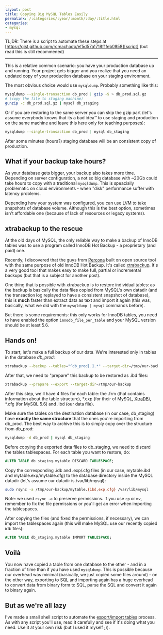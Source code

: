 ```yaml
---
layout: post
title: Copying Big MySQL Tables Easily
permalink: /:categories/:year/:month/:day/:title.html
categories:
- mysql
---
```


TL;DR: There is a script to automate these steps at
[https://gist.github.com/rcmachado/ef5d57a1718f1feb0858][script] (but read this
is still recommened)

---

This is a relative common scenario: you have your production database
up and running. Your project gets bigger and you realize that you need
an updated copy of your production database on your staging environment.

The most obvious choice would use `mysqldump`. Probably something like
this:

```bash
mysqldump --single-transaction db_prod | gzip -9 > db_prod.sql.gz
# (copy the file to staging machine)
gunzip -c db_prod.sql.gz | mysql db_staging
```

Or if you are restoring to the same server you can skip the gzip part
(let's assume everybody knows that its a bad idea™ to use staging and
production on the same machine and leave this here only for teaching
purposes):

```bash
mysqldump --single-transaction db_prod | mysql db_staging
```

After some minutes (hours?) staging database will be an consistent copy
of production.

## What if your backup take hours?

As your database gets bigger, your backup also takes more time.
Depending on server configuration, a not so big database with ~20Gb
could take hours to copy with a traditional `mysqldump`. This is
speacially problematic on cloud environments - when "disk" performance
suffer with latency problems.

Depending how your system was configured, you can use [LVM][] to take
snapshots of database volume. Although this is the best option,
sometimes isn't affordable one (because of lack of resources or
legacy systems).

## xtrabackup to the rescue

At the old days of MySQL, the only reliable way to make a backup of
InnoDB tables was to use a program called InnoDB Hot Backup - a
proprietary (and paid) one.

Recently, I discovered that the guys from [Percona][] built on open
source tool with the same purpose of old InnoDB Hot Backup. It's called
[xtrabackup][]. It's a very good tool that makes easy to make full,
partial or incremental backups (but that is a subject for another post).

One thing that is possible with xtrabackup is to restore individual
tables: as the backup is basically the data files copied from MySQL's
own datadir (and the transaction log replayed to have a consistent
snapshot of database), this is **much** faster than extract data as
text and import it again (this was, basically, what we did with the
`mysqldump | mysql` commands before).

But there is some requirements: this only works for InnoDB tables, you
need to have enabled the option `innodb_file_per_table` and your MySQL
version should be at least 5.6.

## Hands on!

To start, let's make a full backup of our data. We're interested only
in tables in the database _db_prod_:

```bash
xtrabackup --backup --tables="^db_prod[.].*" --target-dir=/tmp/our-backup
```

After that, we need to "prepare" this backup to be restored as .ibd
files:

```bash
xtrabackup --prepare --export --target-dir=/tmp/our-backup
```

After this step, we'll have 4 files for each table: the .frm (that
contains information about the table structure), *.exp (for their of
MySQL, [XtraDB][]), *.cfg (for MySQL 5.6) and .ibd (our data file).

Make sure the tables on the destination database (in our case,
db_staging) have **exactly the same structure** that the ones you're
importing from db_prod. The best way to archive this is to simply copy
over the structure from db_prod:

```bash
mysqldump -d db_prod | mysql db_staging
```

Before copying the exported data files to db_staging, we need to
discard the tables tablespaces. For each table you want to restore, do:

```sql
ALTER TABLE db_staging.mytable DISCARD TABLESPACE;
```

Copy the corresponding .idb and .exp/.cfg files (in our case,
mytable.ibd and mytable.exp/mytable.cfg) to the database directory
inside the MySQL datadir (let's assume our datadir is /var/lib/mysql):

```bash
sudo rsync -a /tmp/our-backup/mytable.{ibd,exp,cfg} /var/lib/mysql
```

Note: we used `rsync -a` to preserve permissions. If you use `cp` or
`mv`, remember to fix the file permissions or you'll get an error when
importing the tablespaces.

After copying the files (and fixed the permissions, if necessary), we
can import the tablespaces again (this will make MySQL use our recently
copied idb files):

```sql
ALTER TABLE db_staging.mytable IMPORT TABLESPACE;
```

## Voilà

You now have copied a table from one database to the other - and in a
fraction of time than if you have used `mysqldump`. This is possible
because our overhead was minimal (basically, we just copied some files
around) - on the other way, exporting to SQL and importing again has a
huge overhead to convert data from binary form to SQL, parse the SQL
and convert it again to binary again.

## But as we're all lazy

I've made a small shell script to automate the [export/import tables][script]
process. As with any script you'll use, read it carefully and see if
it's doing what you need. Use it at your own risk (but I used it
myself ;)).


[LVM]: http://en.wikipedia.org/wiki/Logical_Volume_Manager_(Linux)
[Percona]: http://www.percona.com/
[xtrabackup]: http://www.percona.com/software/percona-xtrabackup
[XtraDB]: http://www.percona.com/software/percona-xtradb
[script]: https://gist.github.com/rcmachado/ef5d57a1718f1feb0858
